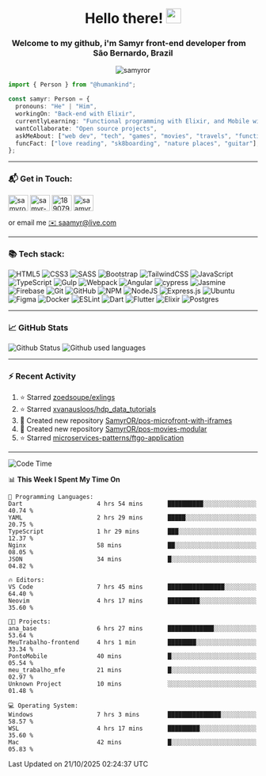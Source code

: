 <h1 align="center">Hello there! <img src="https://raw.githubusercontent.com/iampavangandhi/iampavangandhi/master/gifs/Hi.gif" width="30px"></h1>
<h3 align="center">Welcome to my github, i'm Samyr front-end developer from  <img src="https://cdn-icons-png.flaticon.com/512/197/197386.png" width="13"/>  <b>São Bernardo, Brazil</b></h3>

<p align="center"> <img src="https://komarev.com/ghpvc/?username=samyror&label=Profile%20views&color=0e75b6&style=flat" alt="samyror" /> </p>

```typescript
import { Person } from "@humankind";

const samyr: Person = {
  pronouns: "He" | "Him",
  workingOn: "Back-end with Elixir",
  currentlyLearning: "Functional programming with Elixir, and Mobile with Flutter",
  wantCollaborate: "Open source projects",
  askMeAbout: ["web dev", "tech", "games", "movies", "travels", "functional programming", "mobile"],
  funcFact: ["love reading", "sk8boarding", "nature places", "guitar"],
};
```

---

### 📬 Get in Touch:

<p align="left">
<a href="https://codepen.io/samyror" target="blank"><img align="center" src="https://cdn.jsdelivr.net/gh/devicons/devicon/icons/codepen/codepen-plain.svg" alt="samyror" height="32" width="40" /></a>
<a href="https://linkedin.com/in/samyr-ribeiro-82a720145" target="blank"><img align="center" src="https://cdn.jsdelivr.net/gh/devicons/devicon/icons/linkedin/linkedin-plain.svg" alt="samyr-ribeiro-82a720145" height="32" width="40" /></a>
<a href="https://pt.stackoverflow.com/users/189079" target="blank"><img align="center"  src="https://cdn.jsdelivr.net/npm/simple-icons@v5/icons/stackoverflow.svg" alt="189079" height="32" width="40" /></a>
<a href="https://www.hackerrank.com/saamyr" target="blank"><img align="center" src="https://cdn.jsdelivr.net/npm/simple-icons@v5/icons/hackerrank.svg" alt="saamyr" height="32" width="40" /></a>
</p>

or email me [✉️ saamyr@live.com](mailto:saamyr@live.com)

---

### 📚 Tech stack:

![HTML5](https://img.shields.io/badge/html5-%23E34F26.svg?style=for-the-badge&logo=html5&logoColor=white)
![CSS3](https://img.shields.io/badge/css3-%231572B6.svg?style=for-the-badge&logo=css3&logoColor=white)
![SASS](https://img.shields.io/badge/SASS-hotpink.svg?style=for-the-badge&logo=SASS&logoColor=white)
![Bootstrap](https://img.shields.io/badge/bootstrap-%23563D7C.svg?style=for-the-badge&logo=bootstrap&logoColor=white)
![TailwindCSS](https://img.shields.io/badge/tailwindcss-%2338B2AC.svg?style=for-the-badge&logo=tailwind-css&logoColor=white)
![JavaScript](https://img.shields.io/badge/javascript-%23323330.svg?style=for-the-badge&logo=javascript&logoColor=%23F7DF1E)
![TypeScript](https://img.shields.io/badge/typescript-%23007ACC.svg?style=for-the-badge&logo=typescript&logoColor=white)
![Gulp](https://img.shields.io/badge/GULP-%23CF4647.svg?style=for-the-badge&logo=gulp&logoColor=white)
![Webpack](https://img.shields.io/badge/webpack-%238DD6F9.svg?style=for-the-badge&logo=webpack&logoColor=black)
![Angular](https://img.shields.io/badge/angular-%23DD0031.svg?style=for-the-badge&logo=angular&logoColor=white)
![cypress](https://img.shields.io/badge/-cypress-%23E5E5E5?style=for-the-badge&logo=cypress&logoColor=058a5e)
![Jasmine](https://img.shields.io/badge/-Jasmine-%238A4182?style=for-the-badge&logo=Jasmine&logoColor=white)
![Firebase](https://img.shields.io/badge/firebase-%23039BE5.svg?style=for-the-badge&logo=firebase)
![Git](https://img.shields.io/badge/git-%23F05033.svg?style=for-the-badge&logo=git&logoColor=white)
![GitHub](https://img.shields.io/badge/github-%23121011.svg?style=for-the-badge&logo=github&logoColor=white)
![NPM](https://img.shields.io/badge/NPM-%23000000.svg?style=for-the-badge&logo=npm&logoColor=white)
![NodeJS](https://img.shields.io/badge/node.js-6DA55F?style=for-the-badge&logo=node.js&logoColor=white)
![Express.js](https://img.shields.io/badge/express.js-%23404d59.svg?style=for-the-badge&logo=express&logoColor=%2361DAFB)
![Ubuntu](https://img.shields.io/badge/Ubuntu-E95420?style=for-the-badge&logo=ubuntu&logoColor=white)
![Figma](https://img.shields.io/badge/figma-%23F24E1E.svg?style=for-the-badge&logo=figma&logoColor=white)
![Docker](https://img.shields.io/badge/docker-%230db7ed.svg?style=for-the-badge&logo=docker&logoColor=white)
![ESLint](https://img.shields.io/badge/ESLint-4B3263?style=for-the-badge&logo=eslint&logoColor=white)
![Dart](https://img.shields.io/badge/dart-%230175C2.svg?style=for-the-badge&logo=dart&logoColor=white)
![Flutter](https://img.shields.io/badge/Flutter-%2302569B.svg?style=for-the-badge&logo=Flutter&logoColor=white)
![Elixir](https://img.shields.io/badge/elixir-%234B275F.svg?style=for-the-badge&logo=elixir&logoColor=white)
![Postgres](https://img.shields.io/badge/postgres-%23316192.svg?style=for-the-badge&logo=postgresql&logoColor=white)

---

### 📈 GitHub Stats

![Github Status](https://github-readme-stats.vercel.app/api?username=SamyrOR&show_icons=true&bg_color=FFF&title_color=b80f0a&text_color=000&icon_color=b80f0a&border_color=a9a9a9&line_height=20)
![Github used languages](https://github-readme-stats.vercel.app/api/top-langs?username=samyror&show_icons=true&locale=en&layout=compact&bg_color=FFF&title_color=b80f0a&text_color=000&icon_color=b80f0a&border_color=a9a9a9)

---

### ⚡ Recent Activity

<!--RECENT_ACTIVITY:start-->
1. ⭐ Starred [zoedsoupe/exlings](https://github.com/zoedsoupe/exlings)
2. ⭐ Starred [xvanausloos/hdp_data_tutorials](https://github.com/xvanausloos/hdp_data_tutorials)
3. 📔 Created new repository [SamyrOR/pos-microfront-with-iframes](https://github.com/SamyrOR/pos-microfront-with-iframes)
4. 📔 Created new repository [SamyrOR/pos-movies-modular](https://github.com/SamyrOR/pos-movies-modular)
5. ⭐ Starred [microservices-patterns/ftgo-application](https://github.com/microservices-patterns/ftgo-application)
<!--RECENT_ACTIVITY:end-->

---

<!--START_SECTION:waka-->
![Code Time](http://img.shields.io/badge/Code%20Time-3%2C067%20hrs%2057%20mins-blue)

📊 **This Week I Spent My Time On** 

```text
💬 Programming Languages: 
Dart                     4 hrs 54 mins       ██████████░░░░░░░░░░░░░░░   40.74 % 
YAML                     2 hrs 29 mins       █████░░░░░░░░░░░░░░░░░░░░   20.75 % 
TypeScript               1 hr 29 mins        ███░░░░░░░░░░░░░░░░░░░░░░   12.37 % 
Nginx                    58 mins             ██░░░░░░░░░░░░░░░░░░░░░░░   08.05 % 
JSON                     34 mins             █░░░░░░░░░░░░░░░░░░░░░░░░   04.82 % 

🔥 Editors: 
VS Code                  7 hrs 45 mins       ████████████████░░░░░░░░░   64.40 % 
Neovim                   4 hrs 17 mins       █████████░░░░░░░░░░░░░░░░   35.60 % 

🐱‍💻 Projects: 
ana_base                 6 hrs 27 mins       █████████████░░░░░░░░░░░░   53.64 % 
MeuTrabalho-frontend     4 hrs 1 min         ████████░░░░░░░░░░░░░░░░░   33.34 % 
PontoMobile              40 mins             █░░░░░░░░░░░░░░░░░░░░░░░░   05.54 % 
meu_trabalho_mfe         21 mins             █░░░░░░░░░░░░░░░░░░░░░░░░   02.97 % 
Unknown Project          10 mins             ░░░░░░░░░░░░░░░░░░░░░░░░░   01.48 % 

💻 Operating System: 
Windows                  7 hrs 3 mins        ███████████████░░░░░░░░░░   58.57 % 
WSL                      4 hrs 17 mins       █████████░░░░░░░░░░░░░░░░   35.60 % 
Mac                      42 mins             █░░░░░░░░░░░░░░░░░░░░░░░░   05.83 % 
```


 Last Updated on 21/10/2025 02:24:37 UTC
<!--END_SECTION:waka-->
